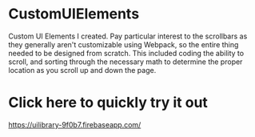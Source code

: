 # CustomUIElements
Custom UI Elements I created.  Pay particular interest to the scrollbars as they generally aren't customizable using Webpack, so the entire thing needed to be designed from scratch.  This included coding the ability to scroll, and sorting through the necessary math to determine the proper location as you scroll up and down the page.

# Click here to quickly try it out
https://uilibrary-9f0b7.firebaseapp.com/
